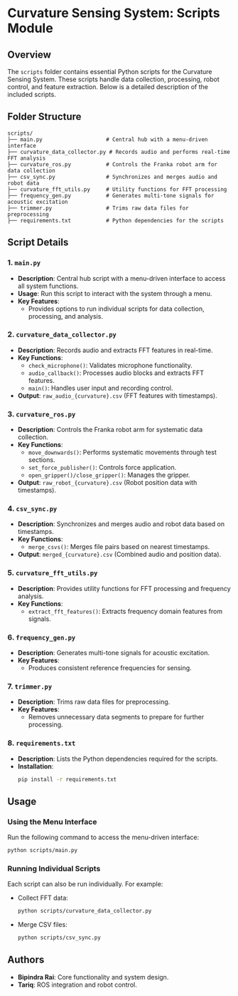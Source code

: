 # Curvature Sensing System: Scripts Module

## Overview

The `scripts` folder contains essential Python scripts for the Curvature Sensing System. These scripts handle data collection, processing, robot control, and feature extraction. Below is a detailed description of the included scripts.

## Folder Structure

```
scripts/
├── main.py                    # Central hub with a menu-driven interface
├── curvature_data_collector.py # Records audio and performs real-time FFT analysis
├── curvature_ros.py           # Controls the Franka robot arm for data collection
├── csv_sync.py                # Synchronizes and merges audio and robot data
├── curvature_fft_utils.py     # Utility functions for FFT processing
├── frequency_gen.py           # Generates multi-tone signals for acoustic excitation
├── trimmer.py                 # Trims raw data files for preprocessing
├── requirements.txt           # Python dependencies for the scripts
```

## Script Details

### 1. `main.py`
- **Description**: Central hub script with a menu-driven interface to access all system functions.
- **Usage**: Run this script to interact with the system through a menu.
- **Key Features**:
  - Provides options to run individual scripts for data collection, processing, and analysis.

### 2. `curvature_data_collector.py`
- **Description**: Records audio and extracts FFT features in real-time.
- **Key Functions**:
  - `check_microphone()`: Validates microphone functionality.
  - `audio_callback()`: Processes audio blocks and extracts FFT features.
  - `main()`: Handles user input and recording control.
- **Output**: `raw_audio_{curvature}.csv` (FFT features with timestamps).

### 3. `curvature_ros.py`
- **Description**: Controls the Franka robot arm for systematic data collection.
- **Key Functions**:
  - `move_downwards()`: Performs systematic movements through test sections.
  - `set_force_publisher()`: Controls force application.
  - `open_gripper()/close_gripper()`: Manages the gripper.
- **Output**: `raw_robot_{curvature}.csv` (Robot position data with timestamps).

### 4. `csv_sync.py`
- **Description**: Synchronizes and merges audio and robot data based on timestamps.
- **Key Functions**:
  - `merge_csvs()`: Merges file pairs based on nearest timestamps.
- **Output**: `merged_{curvature}.csv` (Combined audio and position data).

### 5. `curvature_fft_utils.py`
- **Description**: Provides utility functions for FFT processing and frequency analysis.
- **Key Functions**:
  - `extract_fft_features()`: Extracts frequency domain features from signals.

### 6. `frequency_gen.py`
- **Description**: Generates multi-tone signals for acoustic excitation.
- **Key Features**:
  - Produces consistent reference frequencies for sensing.

### 7. `trimmer.py`
- **Description**: Trims raw data files for preprocessing.
- **Key Features**:
  - Removes unnecessary data segments to prepare for further processing.

### 8. `requirements.txt`
- **Description**: Lists the Python dependencies required for the scripts.
- **Installation**:
  ```bash
  pip install -r requirements.txt
  ```

## Usage

### Using the Menu Interface
Run the following command to access the menu-driven interface:
```bash
python scripts/main.py
```

### Running Individual Scripts
Each script can also be run individually. For example:
- Collect FFT data:
  ```bash
  python scripts/curvature_data_collector.py
  ```
- Merge CSV files:
  ```bash
  python scripts/csv_sync.py
  ```

## Authors
- **Bipindra Rai**: Core functionality and system design.
- **Tariq**: ROS integration and robot control.